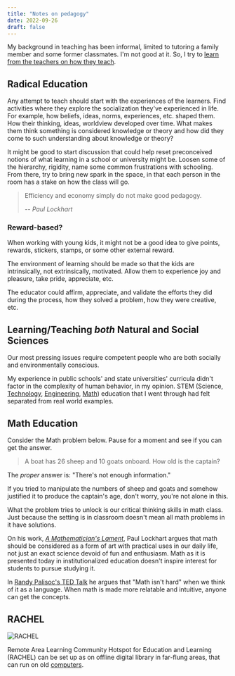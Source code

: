 ```yaml
---
title: "Notes on pedagogy"
date: 2022-09-26
draft: false
---
```


My background in teaching has been informal,
limited to tutoring a family member and some former classmates.
I'm not good at it.
So, I try to [learn from the teachers on how they teach](/academy).

## Radical Education

Any attempt to teach should start with the experiences of the learners.
Find activities where they explore the socialization they've experienced
in life. For example, how beliefs, ideas, norms, experiences, etc.
shaped them. How their thinking, ideas, worldview developed over time.
What makes them think something is considered knowledge or theory and how
did they come to such understanding about knowledge or theory?

It might be good to start discussion that could help reset preconceived
notions of what learning in a school or university might be. Loosen some
of the hierarchy, rigidity, name some common frustrations with
schooling. From there, try to bring new spark in the space, in that each
person in the room has a stake on how the class will go.

> Efficiency and economy simply do not make good pedagogy.
>
> -- *Paul Lockhart*

### Reward-based?

When working with young kids, it might not be a good idea to give
points, rewards, stickers, stamps, or some other external reward.

The environment of learning should be made so that the kids are
intrinsically, not extrinsically, motivated. Allow them to experience
joy and pleasure, take pride, appreciate, etc.

The educator could affirm, appreciate, and validate the efforts they did
during the process, how they solved a problem, how they were creative,
etc.

## Learning/Teaching *both* Natural and Social Sciences

Our most pressing issues require competent people
who are both socially and environmentally conscious.

My experience in public schools' and state universities' curricula
didn't factor in the complexity of human behavior, in my opinion.
STEM (Science, [Technology](/technology), [Engineering](/engineering), [Math](/math)) education that I went through had
felt separated from real world examples.

## Math Education

Consider the Math problem below.
Pause for a moment and see if you can get the answer.

> A boat has 26 sheep and 10 goats onboard.
> How old is the captain?

The *proper* answer is: "There's not enough information."

If you tried to manipulate the numbers of sheep and goats
and somehow justified it to produce the captain's age,
don't worry, you're not alone in this.

What the problem tries to unlock is our critical thinking skills in math class.
Just because the setting is in classroom doesn't mean all math problems in it
have solutions.

On his work, [*A Mathematician's Lament*](https://www.maa.org/external_archive/devlin/devlin_03_08.html),
Paul Lockhart argues that math should be considered as a form of art
with practical uses in our daily life,
not just an exact science devoid of fun and enthusiasm.
Math as it is presented today in institutionalized education doesn't inspire
interest for students to pursue studying it.

In [Randy Palisoc's TED Talk](https://www.youtube.com/watch?v=V6yixyiJcos)
he argues that "Math isn't hard" when we think of it as a language.
When math is made more relatable and intuitive,
anyone can get the concepts.

## RACHEL

![RACHEL](/image/rachel.jpg)

Remote Area Learning Community Hotspot for Education and Learning (RACHEL)
can be set up as on offline digital library in far-flung areas,
that can run on old [computers](/computer).
